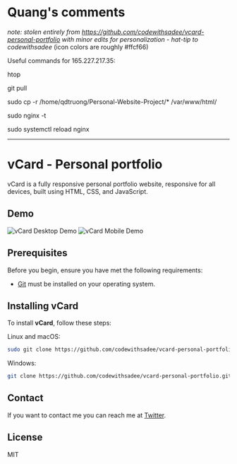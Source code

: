 # Quang's comments
*note: stolen entirely from https://github.com/codewithsadee/vcard-personal-portfolio with minor edits for personalization - hat-tip to codewithsadee*
(icon colors are roughly #ffcf66)

Useful commands for 165.227.217.35:

htop

git pull 

sudo cp -r /home/qdtruong/Personal-Website-Project/* /var/www/html/

sudo nginx -t

sudo systemctl reload nginx

---------

# vCard - Personal portfolio

vCard is a fully responsive personal portfolio website, responsive for all devices, built using HTML, CSS, and JavaScript.

## Demo

![vCard Desktop Demo](./website-demo-image/desktop.png "Desktop Demo")
![vCard Mobile Demo](./website-demo-image/mobile.png "Mobile Demo")

## Prerequisites

Before you begin, ensure you have met the following requirements:

* [Git](https://git-scm.com/downloads "Download Git") must be installed on your operating system.

## Installing vCard

To install **vCard**, follow these steps:

Linux and macOS:

```bash
sudo git clone https://github.com/codewithsadee/vcard-personal-portfolio.git
```

Windows:

```bash
git clone https://github.com/codewithsadee/vcard-personal-portfolio.git
```

## Contact

If you want to contact me you can reach me at [Twitter](https://www.twitter.com/codewithsadee).

## License

MIT
